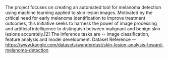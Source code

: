 The project focuses on creating an automated tool for melanoma detection using machine learning applied to skin lesion images. Motivated by the critical need for early melanoma identification to improve treatment outcomes, this initiative seeks to harness the power of image processing and artificial intelligence to distinguish between malignant and benign skin lesions accurately.[2]
The inference tasks are  -- image classification, feature analysis and model development.
Dataset Reference -- https://www.kaggle.com/datasets/wanderdust/skin-lesion-analysis-toward-melanoma-detection
